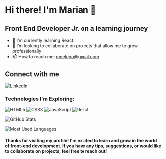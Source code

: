 <!-- Header -->
# Hi there! I'm Marian 👋

## Front End Developer Jr. on a learning journey
- 🌱 I’m currently learning React.
- 👯 I’m looking to collaborate on projects that allow me to grow professionally
- 📫 How to reach me: mnelugo@gmail.com
  
## Connect with me
[![LinkedIn](https://img.shields.io/badge/LinkedIn-%20Marian-blue)](https://www.linkedin.com/in/marian-estigarribia/)

<!-- Technologies Section -->
### Technologies I'm Exploring:

![HTML5](https://img.shields.io/badge/HTML5-%23E34F26)
![CSS3](https://img.shields.io/badge/CSS3-%231572B6)
![JavaScript](https://img.shields.io/badge/JavaScript-%23F7DF1E)
![React](https://img.shields.io/badge/React-%2361DAFB)
<!-- ![Vue.js](https://img.shields.io/badge/Vue.js-%234FC08D)
![SASS](https://img.shields.io/badge/SASS-%23CC6699)-->

<!-- Featured Projects Section 
### Featured Projects:

- [Project 1](URL_OF_PROJECT_1) - An interactive web project showcasing my progress in HTML and CSS.
- [Project 2](URL_OF_PROJECT_2) - A simple React app demonstrating my understanding of JavaScript.-->

<!-- GitHub Stats Section -->
![GitHub Stats](https://github-readme-stats.vercel.app/api?username=YOUR_USERNAME&show_icons=true&theme=radical)

<!-- Most Used Languages Section -->
![Most Used Languages](https://github-readme-stats.vercel.app/api/top-langs/?username=YOUR_USERNAME&layout=compact&theme=radical)

<!-- Closing Line -->
#### Thanks for visiting my profile! I'm excited to learn and grow in the world of front-end development. If you have any tips, suggestions, or would like to collaborate on projects, feel free to reach out!




